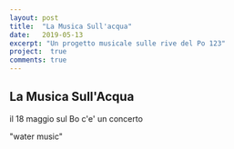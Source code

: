 ```yaml
---
layout: post
title:  "La Musica Sull'acqua"
date:   2019-05-13
excerpt: "Un progetto musicale sulle rive del Po 123"
project:  true
comments: true
---
```


## La Musica Sull'Acqua

il 18 maggio sul Bo c'e' un concerto


"water music"
